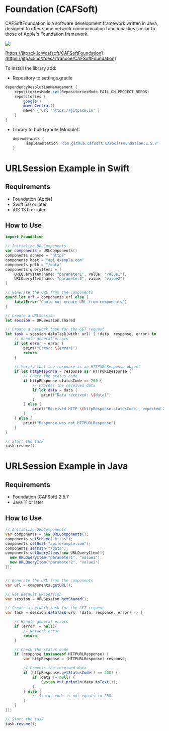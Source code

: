 # Foundation (CAFSoft)

CAFSoftFoundation is a software development framework written in Java, designed to offer some network communication functionalities similar to those of Apple's Foundation framework.

[![](https://jitpack.io/v/cafsoft/CAFSoftFoundation.svg)](https://jitpack.io/#cesarfrancoe/CAFSoftFoundation)


[https://jitpack.io/#cafsoft/CAFSoftFoundation](https://jitpack.io/#cesarfrancoe/CAFSoftFoundation)


To install the library add: 

- Repository to settings.gradle

```gradle
dependencyResolutionManagement {
    repositoriesMode.set(RepositoriesMode.FAIL_ON_PROJECT_REPOS)
    repositories {
        google()
        mavenCentral()
        maven { url 'https://jitpack.io' }
    }
}
```

- Library to build.gradle (Module):

 
   ```gradle
   dependencies {
         implementation 'com.github.cafsoft:CAFSoftFoundation:2.5.7'
   }
   ```

# URLSession Example in Swift

## Requirements

- Foundation (Apple)
- Swift 5.0 or later
- iOS 13.0 or later

## How to Use
```swift
import Foundation

// Initialize URLComponents
var components = URLComponents()
components.scheme = "https"
components.host = "api.example.com"
components.path = "/data"
components.queryItems = [
    URLQueryItem(name: "parameter1", value: "value1"),
    URLQueryItem(name: "parameter2", value: "value2")
]

// Generate the URL from the components
guard let url = components.url else {
    fatalError("Could not create URL from components")
}

// Create a URLSession
let session = URLSession.shared

// Create a network task for the GET request
let task = session.dataTask(with: url) { (data, response, error) in
    // Handle general errors
    if let error = error {
        print("Error: \(error)")
        return
    }
    
    // Verify that the response is an HTTPURLResponse object
    if let httpResponse = response as? HTTPURLResponse {
        // Check the status code
        if httpResponse.statusCode == 200 {
            // Process the received data
            if let data = data {
                print("Data received: \(data)")
            }
        } else {
            print("Received HTTP \(httpResponse.statusCode), expected 200")
        }
    } else {
        print("Response was not HTTPURLResponse")
    }
}

// Start the task
task.resume()
```

# URLSession Example in Java

## Requirements
- Foundation (CAFSoft) 2.5.7
- Java 11 or later

## How to Use
```java
// Initialize URLComponents
var components = new URLComponents();
components.setScheme("https");
components.setHost("api.example.com");
components.setPath("/data");
components.setQueryItems(new URLQueryItem[]{
  new URLQueryItem("parameter1", "value1"),
  new URLQueryItem("parameter2", "value2")
});


// Generate the URL from the components
var url = components.getURL();

// Get Default URLSession
var session = URLSession.getShared();

// Create a network task for the GET request
var task = session.dataTask(url, (data, response, error) -> {

    // Handle general errors
    if (error != null){
        // Network error
        return;
    }

    // Check the status code
    if (response instanceof HTTPURLResponse) {
        var httpResponse = (HTTPURLResponse) response;

        // Process the received data
        if (httpResponse.getStatusCode() == 200) {
            if (data != null) {
                System.out.println(data.toText());
            }
        } else {
            // Status code is not equals to 200
        }
    }
});

// Start the task
task.resume();
```


